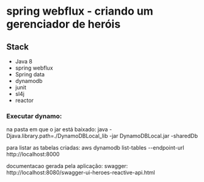 # spring webflux - criando um gerenciador de heróis

## Stack

- Java 8
- spring webflux
- Spring data
- dynamodb
- junit
- sl4j
- reactor

### Executar dynamo:

na pasta em que o jar está baixado: java -Djava.library.path=./DynamoDBLocal_lib -jar DynamoDBLocal.jar -sharedDb

para listar as tabelas criadas: aws dynamodb list-tables --endpoint-url http://localhost:8000

documentacao gerada pela aplicação: swagger: http://localhost:8080/swagger-ui-heroes-reactive-api.html
